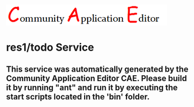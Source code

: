 ![CAE](https://github.com/PhilCAEOrg/microservice-152/blob/master/img/logo.png)  

res1/todo Service
===================


This service was automatically generated by the Community Application Editor CAE. Please build it by running "ant" and run it by executing the start scripts located in the 'bin' folder.
---------------

